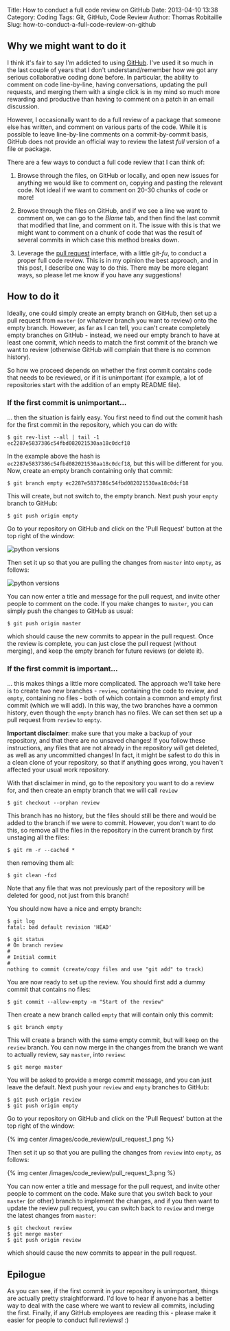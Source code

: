 Title: How to conduct a full code review on GitHub
Date: 2013-04-10 13:38
Category: Coding
Tags: Git, GitHub, Code Review
Author: Thomas Robitaille
Slug: how-to-conduct-a-full-code-review-on-github

Why we might want to do it
--------------------------

I think it's fair to say I'm addicted to using
[GitHub](http://www.github.com). I've used it so much in the last couple of
years that I don't understand/remember how we got any serious collaborative
coding done before. In particular, the ability to comment on code
line-by-line, having conversations, updating the pull requests, and merging
them with a single click is in my mind so much more rewarding and productive
than having to comment on a patch in an email discussion.

However, I occasionally want to do a full review of a package that someone
else has written, and comment on various parts of the code. While it is
possible to leave line-by-line comments on a commit-by-commit basis, GitHub
does not provide an official way to review the latest *full* version of a file
or package.

<!-- more -->

There are a few ways to conduct a full code review that I can think of:

1. Browse through the files, on GitHub or locally, and open new issues
  for anything we would like to comment on, copying and pasting the relevant
  code. Not ideal if we want to comment on 20-30 chunks of code or more!

2. Browse through the files on GitHub, and if we see a line we want to comment
  on, we can go to the *Blame* tab, and then find the last commit that
  modified that line, and comment on it. The issue with this is that we might
  want to comment on a chunk of code that was the result of several commits in
  which case this method breaks down.

3. Leverage the [pull request](https://help.github.com/articles/using-pull-requests)
  interface, with a little git-*fu*, to conduct a proper full code review.
  This is in my opinion the best approach, and in this post, I describe one
  way to do this. There may be more elegant ways, so please let me know if you
  have any suggestions!

How to do it
------------

Ideally, one could simply create an empty branch on GitHub, then set up a pull
request from ``master`` (or whatever branch you want to review) onto the empty
branch. However, as far as I can tell, you can't create completely empty
branches on GitHub - instead, we need our empty branch to have at least one
commit, which needs to match the first commit of the branch we want to review
(otherwise GitHub will complain that there is no common history).

So how we proceed depends on whether the first commit contains code that needs
to be reviewed, or if it is unimportant (for example, a lot of repositories
start with the addition of an empty README file).

### If the first commit is unimportant...

... then the situation is fairly easy. You first need to find out the commit
hash for the first commit in the repository, which you can do with:

    $ git rev-list --all | tail -1
    ec2287e5837386c54fbd082021530aa18c0dcf18

In the example above the hash is ``ec2287e5837386c54fbd082021530aa18c0dcf18``,
but this will be different for you. Now, create an empty branch containing
only that commit:

    $ git branch empty ec2287e5837386c54fbd082021530aa18c0dcf18

This will create, but not switch to, the empty branch. Next push your
``empty`` branch to GitHub:

    $ git push origin empty

Go to your repository on GitHub and click on the 'Pull Request' button at the
top right of the window:

![python versions]({filename}/images/code_review/pull_request_1.png)

Then set it up so that you are pulling the changes from ``master`` into
``empty``, as follows:

![python versions]({filename}/images/code_review/pull_request_2.png)

You can now enter a title and message for the pull request, and invite other
people to comment on the code. If you make changes to ``master``, you can
simply push the changes to GitHub as usual:

    $ git push origin master

which should cause the new commits to appear in the pull request. Once the
review is complete, you can just close the pull request (without merging), and
keep the empty branch for future reviews (or delete it).

### If the first commit is important...

... this makes things a little more complicated. The approach we'll take here
is to create two new branches - ``review``, containing the code to review, and
``empty``, containing no files - both of which contain a common and empty
first commit (which we will add). In this way, the two branches have a common
history, even though the ``empty`` branch has no files. We can set then set up
a pull request from ``review`` to ``empty``.

**Important disclaimer**: make sure that you make a backup of your repository,
and that there are no unsaved changes! If you follow these instructions, any
files that are not already in the repository *will* get deleted, as well as
any uncommitted changes! In fact, it might be safest to do this in a clean
clone of your repository, so that if anything goes wrong, you haven't affected
your usual work repository.

With that disclaimer in mind, go to the repository you want to do a review
for, and then create an empty branch that we will call ``review``

    $ git checkout --orphan review

This branch has no history, but the files should still be there and would be
added to the branch if we were to commit. However, you don't want to do this,
so remove all the files in the repository in the current branch by first
unstaging all the files:

    $ git rm -r --cached *

then removing them all:

    $ git clean -fxd

Note that any file that was not previously part of the repository will be
deleted for good, not just from this branch!

You should now have a nice and empty branch:

    $ git log
    fatal: bad default revision 'HEAD'

    $ git status
    # On branch review
    #
    # Initial commit
    #
    nothing to commit (create/copy files and use "git add" to track)

You are now ready to set up the review. You should first add a dummy commit
that contains no files:

    $ git commit --allow-empty -m "Start of the review"

Then create a new branch called ``empty`` that will contain only this commit:

    $ git branch empty

This will create a branch with the same empty commit, but will keep on the
``review`` branch. You can now merge in the changes from the branch we want to
actually review, say ``master``, into ``review``:

    $ git merge master

You will be asked to provide a merge commit message, and you can just leave
the default. Next push your ``review`` and ``empty`` branches to GitHub:

    $ git push origin review
    $ git push origin empty

Go to your repository on GitHub and click on the 'Pull Request' button at the
top right of the window:

{% img center /images/code_review/pull_request_1.png %}

Then set it up so that you are pulling the changes from ``review`` into
``empty``, as follows:

{% img center /images/code_review/pull_request_3.png %}

You can now enter a title and message for the pull request, and invite other
people to comment on the code. Make sure that you switch back to your
``master`` (or other) branch to implement the changes, and if you then want to
update the review pull request, you can switch back to ``review`` and merge
the latest changes from ``master``:

    $ git checkout review
    $ git merge master
    $ git push origin review

which should cause the new commits to appear in the pull request.

Epilogue
--------

As you can see, if the first commit in your repository is unimportant, things
are actually pretty straightforward. I'd love to hear if anyone has a better
way to deal with the case where we want to review all commits, including the
first. Finally, if any GitHub employees are reading this - please make it
easier for people to conduct full reviews! :)
